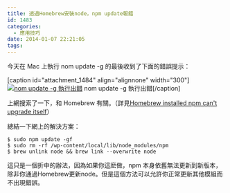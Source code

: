 ```yaml
---
title: 透過Homebrew安裝node，npm update報錯
id: 1483
categories:
  - 應用技巧
date: 2014-01-07 22:21:05
tags:
---
```


今天在 Mac 上執行 nom update -g 的最後收到了下面的錯誤提示：

[caption id="attachment_1484" align="alignnone" width="300"][![nom update -g 執行出錯](/wp-content/uploads/2014/01/螢幕快照-2014-01-07-22.14.48-300x210.png)](/wp-content/uploads/2014/01/螢幕快照-2014-01-07-22.14.48-e1389272840770.png) nom update -g 執行出錯[/caption]

上網搜索了一下，和 Homebrew 有關。（詳見[Homebrew installed npm can't upgrade itself](https://github.com/Homebrew/homebrew/issues/22408 "Homebrew installed npm can")）

<!--more-->

總結一下網上的解決方案：

```
$ sudo npm update -gf
$ sudo rm -rf /wp-content/local/lib/node_modules/npm
$ brew unlink node && brew link --overwrite node
```

這只是一個折中的辦法，因為如果你這麽做，npm 本身依舊無法更新到新版本，除非你通過Homebrew更新node。但是這個方法可以允許你正常更新其他模組而不出現錯誤。